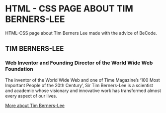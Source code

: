 # HTML - CSS PAGE ABOUT TIM BERNERS-LEE

HTML-CSS page about Tim Berners Lee made with the 
advice of BeCode.

## TIM BERNERS-LEE
### Web Inventor and Founding Director of the World Wide Web Foundation

The inventor of the World Wide Web and one of Time Magazine’s ‘100 Most Important People of the 20th Century’, Sir Tim Berners-Lee is a scientist and academic whose visionary and innovative work has transformed almost every aspect of our lives.

[More about Tim Berners-Lee](https://webfoundation.org/about/sir-tim-berners-lee/)